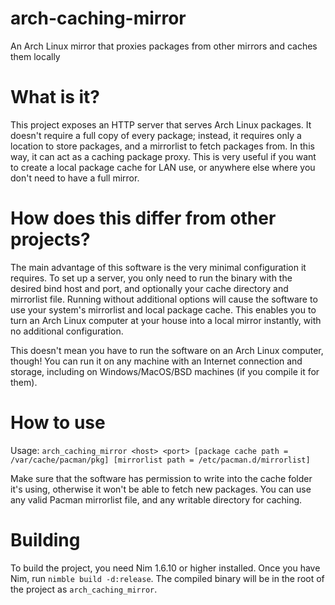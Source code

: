 # arch-caching-mirror
An Arch Linux mirror that proxies packages from other mirrors and caches them locally

# What is it?
This project exposes an HTTP server that serves Arch Linux packages.
It doesn't require a full copy of every package; instead, it requires only a location to store packages, and a mirrorlist to fetch packages from.
In this way, it can act as a caching package proxy.
This is very useful if you want to create a local package cache for LAN use, or anywhere else where you don't need to have a full mirror.

# How does this differ from other projects?
The main advantage of this software is the very minimal configuration it requires.
To set up a server, you only need to run the binary with the desired bind host and port, and optionally your cache directory and mirrorlist file.
Running without additional options will cause the software to use your system's mirrorlist and local package cache.
This enables you to turn an Arch Linux computer at your house into a local mirror instantly, with no additional configuration.

This doesn't mean you have to run the software on an Arch Linux computer, though!
You can run it on any machine with an Internet connection and storage, including on Windows/MacOS/BSD machines (if you compile it for them).

# How to use
Usage: `arch_caching_mirror <host> <port> [package cache path = /var/cache/pacman/pkg] [mirrorlist path = /etc/pacman.d/mirrorlist]`

Make sure that the software has permission to write into the cache folder it's using, otherwise it won't be able to fetch new packages.
You can use any valid Pacman mirrorlist file, and any writable directory for caching.

# Building
To build the project, you need Nim 1.6.10 or higher installed.
Once you have Nim, run `nimble build -d:release`. The compiled binary will be in the root of the project as `arch_caching_mirror`.
